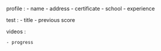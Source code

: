 profile :
    - name
    - address
    - certificate
    - school
    - experience


test :
    - title
    - previous score 

videos :

    - progress

